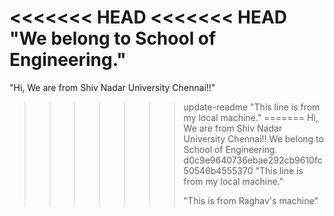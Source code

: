 <<<<<<< HEAD
<<<<<<< HEAD
"We belong to School of Engineering." 
=======
"Hi, We are from Shiv Nadar University Chennai!!" 
>>>>>>> update-readme
"This line is from my local machine." 
=======
Hi, We are from Shiv Nadar University Chennai!!
We belong to School of Engineering.
>>>>>>> d0c9e9640736ebae292cb9610fc50546b4555370
"This line is from my local machine."
>>>>>>>
>>>>>>> "This is from Raghav's machine"
